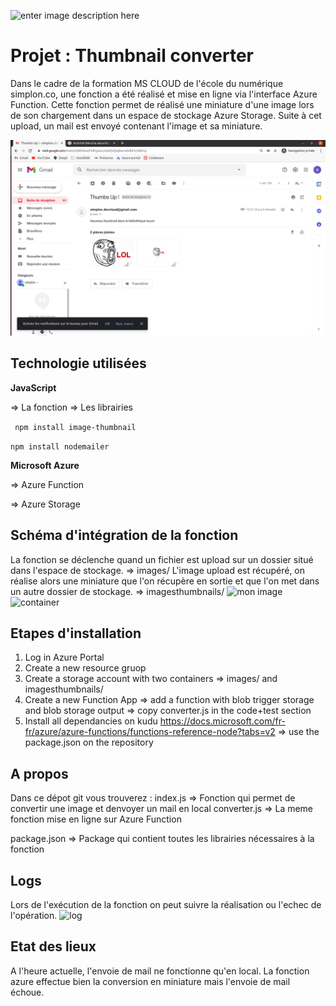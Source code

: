 ![enter image description here](https://qbd.eu/wp-content/uploads/azure-logo.png)
# Projet : Thumbnail converter

Dans le cadre de la formation MS CLOUD de l'école du numérique simplon.co, une fonction a été réalisé et mise en ligne via l'interface Azure Function. Cette fonction permet de réalisé une miniature d'une image lors de son chargement dans un espace de stockage Azure Storage. Suite à cet upload, un mail est envoyé contenant l'image et sa miniature.

![mail](https://github.com/jozuah/simplon_devcloud_thumbnailconverter_azure_nodejs/blob/master/images/mail.png)

## Technologie utilisées
**JavaScript**

=> La fonction
=> Les librairies

``` npm install image-thumbnail```

``` npm install nodemailer ```

**Microsoft Azure** 

=> Azure Function

=> Azure Storage

## Schéma d'intégration de la fonction

La fonction se déclenche quand un fichier est upload sur un dossier situé dans l'espace de stockage. => images/
L'image upload est récupéré, on réalise alors 
une miniature que l'on récupère en sortie et que l'on met dans un autre dossier de stockage. => imagesthumbnails/
![mon image](https://github.com/jozuah/simplon_devcloud_thumbnailconverter_azure_nodejs/blob/master/images/schema_integration.png)
![container](https://github.com/jozuah/simplon_devcloud_thumbnailconverter_azure_nodejs/blob/master/images/container.png)

 
## Etapes d'installation

1) Log in Azure Portal
2) Create a new resource gruop
3) Create a storage account with two containers => images/ and imagesthumbnails/
4) Create a new Function App
 => add a function with blob trigger storage and blob storage output
 => copy converter.js in the code+test section
6) Install all dependancies on kudu  https://docs.microsoft.com/fr-fr/azure/azure-functions/functions-reference-node?tabs=v2
 => use the package.json on the repository
 


## A propos

Dans ce dépot git vous trouverez :
index.js => Fonction qui permet de convertir une image et denvoyer un mail en local
converter.js => La meme fonction mise en ligne sur Azure Function

package.json => Package qui contient toutes les librairies nécessaires à la fonction

## Logs
Lors de l'exécution de la fonction on peut suivre la réalisation ou l'echec de l'opération.
![log](https://github.com/jozuah/simplon_devcloud_thumbnailconverter_azure_nodejs/blob/master/images/execution.png)

## Etat des lieux

A l'heure actuelle, l'envoie de mail ne fonctionne qu'en local. La fonction azure effectue bien la conversion en miniature mais l'envoie de mail échoue.
